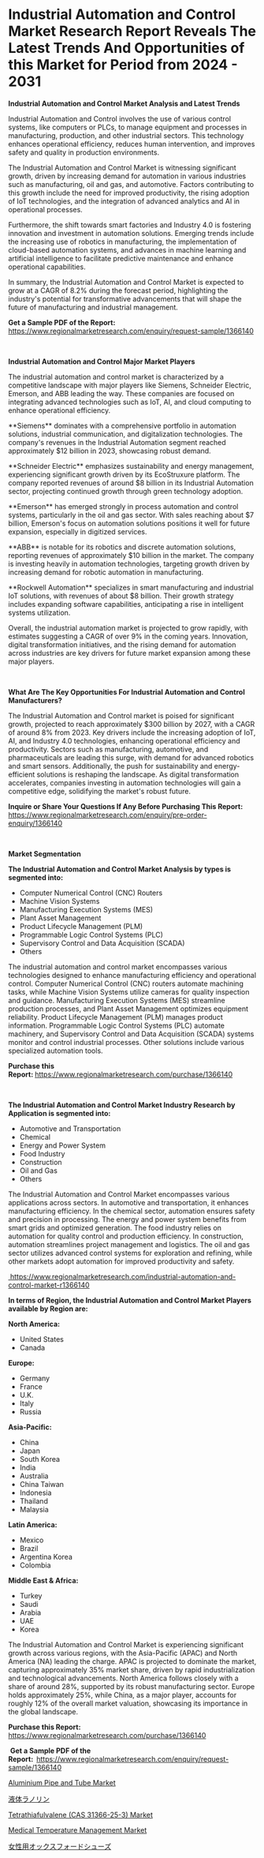 <p><h1>Industrial Automation and Control Market Research Report Reveals The Latest Trends And Opportunities of this Market for Period from 2024 - 2031</h1></p><p><strong>Industrial Automation and Control Market Analysis and Latest Trends</strong></p>
<p><p>Industrial Automation and Control involves the use of various control systems, like computers or PLCs, to manage equipment and processes in manufacturing, production, and other industrial sectors. This technology enhances operational efficiency, reduces human intervention, and improves safety and quality in production environments.</p><p>The Industrial Automation and Control Market is witnessing significant growth, driven by increasing demand for automation in various industries such as manufacturing, oil and gas, and automotive. Factors contributing to this growth include the need for improved productivity, the rising adoption of IoT technologies, and the integration of advanced analytics and AI in operational processes. </p><p>Furthermore, the shift towards smart factories and Industry 4.0 is fostering innovation and investment in automation solutions. Emerging trends include the increasing use of robotics in manufacturing, the implementation of cloud-based automation systems, and advances in machine learning and artificial intelligence to facilitate predictive maintenance and enhance operational capabilities. </p><p>In summary, the Industrial Automation and Control Market is expected to grow at a CAGR of 8.2% during the forecast period, highlighting the industry's potential for transformative advancements that will shape the future of manufacturing and industrial management.</p></p>
<p><strong>Get a Sample PDF of the Report:&nbsp;</strong> <a href="https://www.regionalmarketresearch.com/enquiry/request-sample/1366140">https://www.regionalmarketresearch.com/enquiry/request-sample/1366140</a></p>
<p>&nbsp;</p>
<p><strong>Industrial Automation and Control Major Market Players</strong></p>
<p><p>The industrial automation and control market is characterized by a competitive landscape with major players like Siemens, Schneider Electric, Emerson, and ABB leading the way. These companies are focused on integrating advanced technologies such as IoT, AI, and cloud computing to enhance operational efficiency.</p><p>**Siemens** dominates with a comprehensive portfolio in automation solutions, industrial communication, and digitalization technologies. The company's revenues in the Industrial Automation segment reached approximately $12 billion in 2023, showcasing robust demand.</p><p>**Schneider Electric** emphasizes sustainability and energy management, experiencing significant growth driven by its EcoStruxure platform. The company reported revenues of around $8 billion in its Industrial Automation sector, projecting continued growth through green technology adoption.</p><p>**Emerson** has emerged strongly in process automation and control systems, particularly in the oil and gas sector. With sales reaching about $7 billion, Emerson's focus on automation solutions positions it well for future expansion, especially in digitized services.</p><p>**ABB** is notable for its robotics and discrete automation solutions, reporting revenues of approximately $10 billion in the market. The company is investing heavily in automation technologies, targeting growth driven by increasing demand for robotic automation in manufacturing.</p><p>**Rockwell Automation** specializes in smart manufacturing and industrial IoT solutions, with revenues of about $8 billion. Their growth strategy includes expanding software capabilities, anticipating a rise in intelligent systems utilization.</p><p>Overall, the industrial automation market is projected to grow rapidly, with estimates suggesting a CAGR of over 9% in the coming years. Innovation, digital transformation initiatives, and the rising demand for automation across industries are key drivers for future market expansion among these major players.</p></p>
<p>&nbsp;</p>
<p><strong>What Are The Key Opportunities For Industrial Automation and Control Manufacturers?</strong></p>
<p><p>The Industrial Automation and Control market is poised for significant growth, projected to reach approximately $300 billion by 2027, with a CAGR of around 8% from 2023. Key drivers include the increasing adoption of IoT, AI, and Industry 4.0 technologies, enhancing operational efficiency and productivity. Sectors such as manufacturing, automotive, and pharmaceuticals are leading this surge, with demand for advanced robotics and smart sensors. Additionally, the push for sustainability and energy-efficient solutions is reshaping the landscape. As digital transformation accelerates, companies investing in automation technologies will gain a competitive edge, solidifying the market's robust future.</p></p>
<p><strong>Inquire or Share Your Questions If Any Before Purchasing This Report:</strong> <a href="https://www.regionalmarketresearch.com/enquiry/pre-order-enquiry/1366140">https://www.regionalmarketresearch.com/enquiry/pre-order-enquiry/1366140</a></p>
<p>&nbsp;</p>
<p><strong>Market Segmentation</strong></p>
<p><strong>The Industrial Automation and Control Market Analysis by types is segmented into:</strong></p>
<p><ul><li>Computer Numerical Control (CNC) Routers</li><li>Machine Vision Systems</li><li>Manufacturing Execution Systems (MES)</li><li>Plant Asset Management</li><li>Product Lifecycle Management (PLM)</li><li>Programmable Logic Control Systems (PLC)</li><li>Supervisory Control and Data Acquisition (SCADA)</li><li>Others</li></ul></p>
<p><p>The industrial automation and control market encompasses various technologies designed to enhance manufacturing efficiency and operational control. Computer Numerical Control (CNC) routers automate machining tasks, while Machine Vision Systems utilize cameras for quality inspection and guidance. Manufacturing Execution Systems (MES) streamline production processes, and Plant Asset Management optimizes equipment reliability. Product Lifecycle Management (PLM) manages product information. Programmable Logic Control Systems (PLC) automate machinery, and Supervisory Control and Data Acquisition (SCADA) systems monitor and control industrial processes. Other solutions include various specialized automation tools.</p></p>
<p><strong>Purchase this Report:&nbsp;</strong><a href="https://www.regionalmarketresearch.com/purchase/1366140">https://www.regionalmarketresearch.com/purchase/1366140</a></p>
<p>&nbsp;</p>
<p><strong>The Industrial Automation and Control Market Industry Research by Application is segmented into:</strong></p>
<p><ul><li>Automotive and Transportation</li><li>Chemical</li><li>Energy and Power System</li><li>Food Industry</li><li>Construction</li><li>Oil and Gas</li><li>Others</li></ul></p>
<p><p>The Industrial Automation and Control Market encompasses various applications across sectors. In automotive and transportation, it enhances manufacturing efficiency. In the chemical sector, automation ensures safety and precision in processing. The energy and power system benefits from smart grids and optimized generation. The food industry relies on automation for quality control and production efficiency. In construction, automation streamlines project management and logistics. The oil and gas sector utilizes advanced control systems for exploration and refining, while other markets adopt automation for improved productivity and safety.</p></p>
<p><a href="https://www.regionalmarketresearch.com/industrial-automation-and-control-market-r1366140">&nbsp;https://www.regionalmarketresearch.com/industrial-automation-and-control-market-r1366140</a></p>
<p><strong>In terms of Region, the Industrial Automation and Control Market Players available by Region are:</strong></p>
<p>
    <p> <strong> North America: </strong>
        <ul>
            <li>United States</li>
            <li>Canada</li>
        </ul>
        </p> 
    <p> <strong> Europe: </strong>
        <ul>
            <li>Germany</li>
            <li>France</li>
            <li>U.K.</li>
            <li>Italy</li>
            <li>Russia</li>
        </ul>
        </p> 
    <p> <strong> Asia-Pacific: </strong>
        <ul>
            <li>China</li>
            <li>Japan</li>
            <li>South Korea</li>
            <li>India</li>
            <li>Australia</li>
            <li>China Taiwan</li>
            <li>Indonesia</li>
            <li>Thailand</li>
            <li>Malaysia</li>
        </ul>
        </p> 
    <p> <strong> Latin America: </strong>
        <ul>
            <li>Mexico</li>
            <li>Brazil</li>
            <li>Argentina Korea</li>
            <li>Colombia</li>
        </ul>
        </p> 
    <p> <strong> Middle East & Africa: </strong>
        <ul>
            <li>Turkey</li>
            <li>Saudi</li>
            <li>Arabia</li>
            <li>UAE</li>
            <li>Korea</li>
        </ul>
    </p>
    </p>
<p><p>The Industrial Automation and Control Market is experiencing significant growth across various regions, with the Asia-Pacific (APAC) and North America (NA) leading the charge. APAC is projected to dominate the market, capturing approximately 35% market share, driven by rapid industrialization and technological advancements. North America follows closely with a share of around 28%, supported by its robust manufacturing sector. Europe holds approximately 25%, while China, as a major player, accounts for roughly 12% of the overall market valuation, showcasing its importance in the global landscape.</p></p>
<p><strong>Purchase this Report: </strong><a href="https://www.regionalmarketresearch.com/purchase/1366140">https://www.regionalmarketresearch.com/purchase/1366140</a></p>
<p>&nbsp;<strong>Get a Sample PDF of the Report:&nbsp;&nbsp;</strong><a href="https://www.regionalmarketresearch.com/enquiry/request-sample/1366140">https://www.regionalmarketresearch.com/enquiry/request-sample/1366140</a></p>
<p><strong></strong></p>
<p><p><a href="https://medium.com/@rosaleen41t7a/what-is-driving-the-global-aluminium-pipe-and-tube-market-4f302c1210f6?postPublishedType=repub">Aluminium Pipe and Tube Market</a></p><p><a href="https://medium.com/@ethantreutel/2024%E5%B9%B4%E3%81%8B%E3%82%892031%E5%B9%B4%E3%81%AB%E3%81%8B%E3%81%91%E3%81%A6-%E6%B6%B2%E4%BD%93%E3%83%A9%E3%83%8E%E3%83%AA%E3%83%B3%E5%B8%82%E5%A0%B4%E3%81%AF%E3%81%A9%E3%81%AE%E3%82%88%E3%81%86%E3%81%AB%E5%A4%89%E5%8C%96%E3%81%97%E3%81%A6%E3%81%84%E3%82%8B%E3%81%AE%E3%81%8B-45445b90ad5d">液体ラノリン</a></p><p><a href="https://issuu.com/reportprime-2/docs/tetrathiafulvalene-cas-31366-25-3-m_e4645ae8a8a7f7">Tetrathiafulvalene (CAS 31366-25-3) Market</a></p><p><a href="https://github.com/pizolina/Market-Research-Report-List-6/blob/main/medical-temperature-management-market.md">Medical Temperature Management Market</a></p><p><a href="https://medium.com/@lamarledner2023/%E3%83%AC%E3%83%87%E3%82%A3%E3%83%BC%E3%82%B9%E3%82%AA%E3%83%83%E3%82%AF%E3%82%B9%E3%83%95%E3%82%A9%E3%83%BC%E3%83%89%E3%82%B7%E3%83%A5%E3%83%BC%E3%82%BA%E5%B8%82%E5%A0%B4-%E5%B8%82%E5%A0%B4%E3%82%BB%E3%82%B0%E3%83%A1%E3%83%B3%E3%83%86%E3%83%BC%E3%82%B7%E3%83%A7%E3%83%B3-%E5%9C%B0%E5%9F%9F%E5%88%A5%E5%B8%82%E5%A0%B4-%E3%81%8A%E3%82%88%E3%81%B32031%E5%B9%B4%E3%81%BE%E3%81%A7%E3%81%AE%E5%B8%82%E5%A0%B4%E4%BA%88%E6%B8%AC-825d455c2741">女性用オックスフォードシューズ</a></p></p>